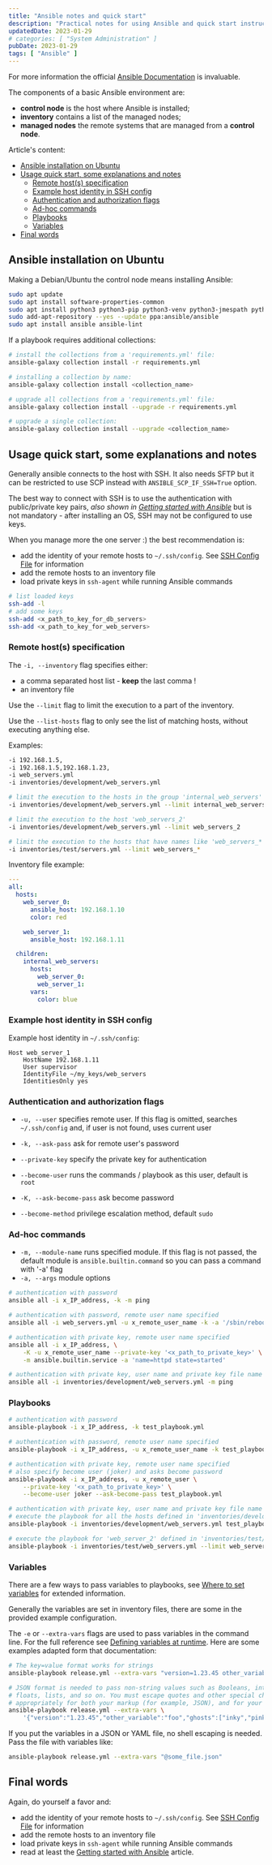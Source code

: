 ```yaml
---
title: "Ansible notes and quick start"
description: "Practical notes for using Ansible and quick start instruction"
updatedDate: 2023-01-29
# categories: [ "System Administration" ]
pubDate: 2023-01-29
tags: [ "Ansible" ]
---
```


For more information the official [Ansible Documentation](https://docs.ansible.com/ansible/latest/index.html) is invaluable.

The components of a basic Ansible environment are:

- **control node** is the host where Ansible is installed;
- **inventory** contains a list of the managed nodes;
- **managed nodes** the remote systems that are managed from a **control node**.

Article's content:

- [Ansible installation on Ubuntu](#ansible-installation-on-ubuntu)
- [Usage quick start, some explanations and notes](#usage-quick-start-some-explanations-and-notes)
  - [Remote host(s) specification](#remote-hosts-specification)
  - [Example host identity in SSH config](#example-host-identity-in-ssh-config)
  - [Authentication and authorization flags](#authentication-and-authorization-flags)
  - [Ad-hoc commands](#ad-hoc-commands)
  - [Playbooks](#playbooks)
  - [Variables](#variables)
- [Final words](#final-words)

## Ansible installation on Ubuntu

Making a Debian/Ubuntu the control node means installing Ansible:

```sh
sudo apt update
sudo apt install software-properties-common
sudo apt install python3 python3-pip python3-venv python3-jmespath python3-psutil
sudo add-apt-repository --yes --update ppa:ansible/ansible
sudo apt install ansible ansible-lint
```

If a playbook requires additional collections:

```sh
# install the collections from a 'requirements.yml' file:
ansible-galaxy collection install -r requirements.yml

# installing a collection by name:
ansible-galaxy collection install <collection_name>

# upgrade all collections from a 'requirements.yml' file:
ansible-galaxy collection install --upgrade -r requirements.yml

# upgrade a single collection:
ansible-galaxy collection install --upgrade <collection_name>
```

## Usage quick start, some explanations and notes

Generally ansible connects to the host with SSH.
It also needs SFTP but it can be restricted to use SCP instead with `ANSIBLE_SCP_IF_SSH=True` option.

The best way to connect with SSH is to use the authentication with public/private key pairs,
*also shown in [Getting started with Ansible](https://docs.ansible.com/ansible/latest/getting_started/index.html)* but is not mandatory - after installing an OS, SSH may not be configured to use keys.

When you manage more the one server :) the best recommendation is:

- add the identity of your remote hosts to `~/.ssh/config`. See [SSH Config File](/blog/ssh_config) for information
- add the remote hosts to an inventory file
- load private keys in `ssh-agent` while running Ansible commands

```sh
# list loaded keys
ssh-add -l
# add some keys
ssh-add <x_path_to_key_for_db_servers>
ssh-add <x_path_to_key_for_web_servers>
```

### Remote host(s) specification

The `-i, --inventory` flag specifies either:

- a comma separated host list - **keep** the last comma !
- an inventory file

Use the `--limit` flag to limit the execution to a part of the inventory.

Use the `--list-hosts` flag to only see the list of matching hosts, without executing anything else.

Examples:

```sh
-i 192.168.1.5,
-i 192.168.1.5,192.168.1.23,
-i web_servers.yml
-i inventories/development/web_servers.yml

# limit the execution to the hosts in the group 'internal_web_servers'
-i inventories/development/web_servers.yml --limit internal_web_servers

# limit the execution to the host 'web_servers_2'
-i inventories/development/web_servers.yml --limit web_servers_2

# limit the execution to the hosts that have names like 'web_servers_*'
-i inventories/test/servers.yml --limit web_servers_*
```

Inventory file example:

```yaml
---
all:
  hosts:
    web_server_0:
      ansible_host: 192.168.1.10
      color: red

    web_server_1:
      ansible_host: 192.168.1.11

  children:
    internal_web_servers:
      hosts:
        web_server_0:
        web_server_1:
      vars:
        color: blue
```

### Example host identity in SSH config

Example host identity in `~/.ssh/config`:

```plaintext
Host web_server_1
    HostName 192.168.1.11
    User supervisor
    IdentityFile ~/my_keys/web_servers
    IdentitiesOnly yes
```

### Authentication and authorization flags

- `-u, --user` specifies remote user. If this flag is omitted, searches `~/.ssh/config` and, if user is not found, uses current user
- `-k, --ask-pass` ask for remote user's password
- `--private-key` specify the private key for authentication

- `--become-user` runs the commands / playbook as this user, default is `root`
- `-K, --ask-become-pass` ask become password
- `--become-method` privilege escalation method, default `sudo`

### Ad-hoc commands

- `-m, --module-name` runs specified module. If this flag is not passed, the default module is `ansible.builtin.command` so you can pass a command with '-a' flag
- `-a, --args` module options

```sh
# authentication with password
ansible all -i x_IP_address, -k -m ping

# authentication with password, remote user name specified
ansible all -i web_servers.yml -u x_remote_user_name -k -a '/sbin/reboot'

# authentication with private key, remote user name specified
ansible all -i x_IP_address, \
    -K -u x_remote_user_name --private-key '<x_path_to_private_key>' \
    -m ansible.builtin.service -a 'name=httpd state=started'

# authentication with private key, user name and private key file name from `~/.ssh/config`
ansible all -i inventories/development/web_servers.yml -m ping
```

### Playbooks

```sh
# authentication with password
ansible-playbook -i x_IP_address, -k test_playbook.yml

# authentication with password, remote user name specified
ansible-playbook -i x_IP_address, -u x_remote_user_name -k test_playbook.yml

# authentication with private key, remote user name specified
# also specify become user (joker) and asks become password
ansible-playbook -i x_IP_address, -u x_remote_user \
    --private-key '<x_path_to_private_key>' \
    --become-user joker --ask-become-pass test_playbook.yml

# authentication with private key, user name and private key file name from `~/.ssh/config`
# execute the playbook for all the hosts defined in 'inventories/development/web_servers.yml'
ansible-playbook -i inventories/development/web_servers.yml test_playbook.yml

# execute the playbook for 'web_server_2' defined in 'inventories/test/web_servers.yml'
ansible-playbook -i inventories/test/web_servers.yml --limit web_server_2 test_playbook.yml
```

### Variables

There are a few ways to pass variables to playbooks, see [Where to set variables](https://docs.ansible.com/ansible/latest/playbook_guide/playbooks_variables.html#where-to-set-variables) for extended information.

Generally the variables are set in inventory files, there are some in the provided example configuration.

The `-e` or `--extra-vars` flags are used to pass variables in the command line.
For the full reference see [Defining variables at runtime](https://docs.ansible.com/ansible/latest/playbook_guide/playbooks_variables.html#id37).
Here are some examples adapted form that documentation:

```sh
# The key=value format works for strings
ansible-playbook release.yml --extra-vars "version=1.23.45 other_variable=foo"

# JSON format is needed to pass non-string values such as Booleans, integers,
# floats, lists, and so on. You must escape quotes and other special characters
# appropriately for both your markup (for example, JSON), and for your shell
ansible-playbook release.yml --extra-vars \
    '{"version":"1.23.45","other_variable":"foo","ghosts":["inky","pinky","sue"]}'
```

If you put the variables in a JSON or YAML file, no shell escaping is needed. Pass the file with variables like:

```sh
ansible-playbook release.yml --extra-vars "@some_file.json"
```

## Final words

Again, do yourself a favor and:

- add the identity of your remote hosts to `~/.ssh/config`. See [SSH Config File](/blog/ssh_config) for information
- add the remote hosts to an inventory file
- load private keys in `ssh-agent` while running Ansible commands
- read at least the [Getting started with Ansible](https://docs.ansible.com/ansible/latest/getting_started/index.html) article.
